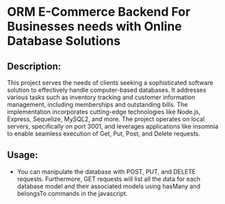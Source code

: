 
# ORM E-Commerce Backend For Businesses needs with Online Database Solutions



## Description:
This project serves the needs of clients seeking a sophisticated software solution to effectively handle computer-based databases. It addresses various tasks such as inventory tracking and customer information management, including memberships and outstanding bills. The implementation incorporates cutting-edge technologies like Node.js, Express, Sequelize, MySQL2, and more. The project operates on local servers, specifically on port 3001, and leverages applications like insomnia to enable seamless execution of Get, Put, Post, and Delete requests.


        


## Usage:
- You can manipulate the database with POST, PUT, and DELETE requests. Furthermore, GET requests will list all the data for each database model and their associated models using hasMany and belongsTo commands in the javascript. 
